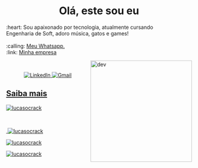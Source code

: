<h1 align="center">Olá, este sou eu</h1>

<p style="width: 400px;">
:heart: Sou apaixonado por tecnologia, atualmente cursando Engenharia de Soft, adoro música, gatos e games!
<br />
<br />
:calling: <a href="https://wa.me/5533991448945">Meu Whatsapp.</a>
<br />
:link: <a href="https://codesdevs.com/">Minha empresa</a>
</p>

<a href="#">
    <img 
         src="https://github.com/lucasocrack/lucasocrack/blob/main/assets/giphy.gif" 
         align="right" 
         width="275px" 
         height="auto" 
         title="giphy" 
         alt="dev"
    >
</a>
<br />

<p align="center">
    <a href="https://www.linkedin.com/in/lucas-ferreira-campos-12146997/">
        <img 
             src="https://img.shields.io/badge/-LinkedIn-blue?style=flat-square&logo=Linkedin&logoColor=white" 
             title="My Social Network" 
             alt="LinkedIn"
        >
    </a>
    <a href="mailto:bhlucascampos@gmail.com">
        <img 
             src="https://img.shields.io/badge/-Gmail-c14438?style=flat-square&logo=Gmail&logoColor=white" 
             title="Send me an email" 
             alt="Gmail"
        >
</p>

<h2>Saiba mais</h2>
<p align="left"> <img src="https://komarev.com/ghpvc/?username=lucasocrack&label=Profile%20views&color=0e75b6&style=flat" alt="lucasocrack" /></p><br>

<p>&nbsp;<img align="center" src="https://github-readme-stats.vercel.app/api?username=lucasocrack&show_icons=true&locale=en" alt="lucasocrack" /></p>

<p><img align="center" src="https://github-readme-streak-stats.herokuapp.com/?user=lucasocrack&" alt="lucasocrack" /></p>

<p><img align="center" src="https://github-readme-stats.vercel.app/api/top-langs?username=lucasocrack&show_icons=true&locale=en&layout=compact" alt="lucasocrack" /></p>